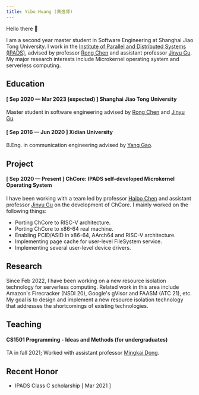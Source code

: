 ```yaml
---
title: Yibo Huang (黄逸博)
---
```


Hello there 👋

I am a second year master student in Software Engineering at Shanghai Jiao Tong University. I work in the [Institute of Parallel and Distributed Systems (IPADS)](https://ipads.se.sjtu.edu.cn/), advised by professor [Rong Chen](https://ipads.se.sjtu.edu.cn/pub/members/rong_chen) and assistant professor [Jinyu Gu](https://ipads.se.sjtu.edu.cn/pub/members/jinyu_gu). My major research interests include Microkernel operating system and serverless computing.

## Education
#### [ Sep 2020 — Mar 2023 (expected) ] Shanghai Jiao Tong University
Master student in software engineering advised by [Rong Chen](https://ipads.se.sjtu.edu.cn/pub/members/rong_chen) and [Jinyu Gu](https://ipads.se.sjtu.edu.cn/pub/members/jinyu_gu).

#### [ Sep 2016 — Jun 2020 ] Xidian University
B.Eng. in communication engineering advised by [Yang Gao](https://web.xidian.edu.cn/gaoyang/index.html).

## Project
#### [ Sep 2020 — Present ] ChCore: IPADS self-developed Microkernel Operating System
I have been working with a team led by professor [Haibo Chen](https://ipads.se.sjtu.edu.cn/pub/members/haibo_chen) and assistant professor [Jinyu Gu](https://ipads.se.sjtu.edu.cn/pub/members/jinyu_gu) on the development of ChCore. I mainly worked on the following things:

* Porting ChCore to RISC-V architecture.
* Porting ChCore to x86-64 real machine.
* Enabling PCID/ASID in x86-64, AArch64 and RISC-V architecture.
* Implementing page cache for user-level FileSystem service.
* Implementing several user-level device drivers.

## Research
Since Feb 2022, I have been working on a new resource isolation technology for serverless computing. Related work in this area include Amazon's Firecracker (NSDI 20), Google's gVisor and FAASM (ATC 21), etc. My goal is to design and implement a new resource isolation technology that addresses the shortcomings of existing technologies.

## Teaching
#### CS1501 Programming - Ideas and Methods (for undergraduates)
TA in fall 2021; Worked with assistant professor [Mingkai Dong](https://dong.mk/).

## Recent Honor
* IPADS Class C scholarship  [ Mar 2021 ]
